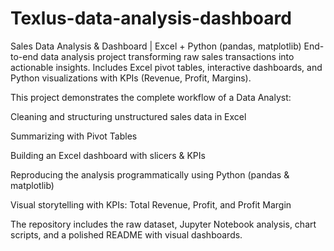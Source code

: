 # Texlus-data-analysis-dashboard
Sales Data Analysis &amp; Dashboard | Excel + Python (pandas, matplotlib)  End-to-end data analysis project transforming raw sales transactions into actionable insights. Includes Excel pivot tables, interactive dashboards, and Python visualizations with KPIs (Revenue, Profit, Margins).

This project demonstrates the complete workflow of a Data Analyst:

Cleaning and structuring unstructured sales data in Excel

Summarizing with Pivot Tables

Building an Excel dashboard with slicers & KPIs

Reproducing the analysis programmatically using Python (pandas & matplotlib)

Visual storytelling with KPIs: Total Revenue, Profit, and Profit Margin

The repository includes the raw dataset, Jupyter Notebook analysis, chart scripts, and a polished README with visual dashboards.

